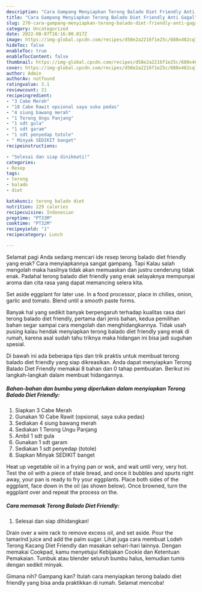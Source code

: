 ```yaml
---
description: "Cara Gampang Menyiapkan Terong Balado Diet Friendly Anti Gagal"
title: "Cara Gampang Menyiapkan Terong Balado Diet Friendly Anti Gagal"
slug: 270-cara-gampang-menyiapkan-terong-balado-diet-friendly-anti-gagal
category: Uncategorized
date: 2022-08-07T16:16:00.017Z
image: https://img-global.cpcdn.com/recipes/d58e2a2216f1e25c/680x482cq70/terong-balado-diet-friendly-foto-resep-utama.jpg
hideToc: false
enableToc: true
enableTocContent: false
thumbnail: https://img-global.cpcdn.com/recipes/d58e2a2216f1e25c/680x482cq70/terong-balado-diet-friendly-foto-resep-utama.jpg
cover: https://img-global.cpcdn.com/recipes/d58e2a2216f1e25c/680x482cq70/terong-balado-diet-friendly-foto-resep-utama.jpg
author: Admin
authorAv: notfound
ratingvalue: 3.1
reviewcount: 21
recipeingredient:
- "3 Cabe Merah"
- "10 Cabe Rawit opsional saya suka pedas"
- "4 siung bawang merah"
- "1 Terong Ungu Panjang"
- "1 sdt gula"
- "1 sdt garam"
- "1 sdt penyedap totole"
- " Minyak SEDIKIT banget"
recipeinstructions:

- "Selesai dan siap dinikmati!"
categories:
- Resep
tags:
- terong
- balado
- diet

katakunci: terong balado diet 
nutrition: 229 calories
recipecuisine: Indonesian
preptime: "PT33M"
cooktime: "PT32M"
recipeyield: "1"
recipecategory: Lunch

---
```



Selamat pagi Anda sedang mencari ide resep terong balado diet friendly yang enak? Cara menyiapkannya sangat gampang. Tapi Kalau salah mengolah maka hasilnya tidak akan memuaskan dan justru cenderung tidak enak. Padahal terong balado diet friendly yang enak selayaknya mempunyai aroma dan cita rasa yang dapat memancing selera kita.


Set aside eggplant for later use. In a food processor, place in chilies, onion, garlic and tomato. Blend until a smooth paste forms.

Banyak hal yang sedikit banyak berpengaruh terhadap kualitas rasa dari terong balado diet friendly, pertama dari jenis bahan, kedua pemilihan bahan segar sampai cara mengolah dan menghidangkannya. Tidak usah pusing kalau hendak menyiapkan terong balado diet friendly yang enak di rumah, karena asal sudah tahu triknya maka hidangan ini bisa jadi suguhan spesial.


Di bawah ini ada beberapa tips dan trik praktis untuk membuat terong balado diet friendly yang siap dikreasikan. Anda dapat menyiapkan Terong Balado Diet Friendly memakai 8 bahan dan 0 tahap pembuatan. Berikut ini langkah-langkah dalam membuat hidangannya.

<!--inarticleads1-->

##### Bahan-bahan dan bumbu yang diperlukan dalam menyiapkan Terong Balado Diet Friendly:

1. Siapkan 3 Cabe Merah
1. Gunakan 10 Cabe Rawit (opsional, saya suka pedas)
1. Sediakan 4 siung bawang merah
1. Sediakan 1 Terong Ungu Panjang
1. Ambil 1 sdt gula
1. Gunakan 1 sdt garam
1. Sediakan 1 sdt penyedap (totole)
1. Siapkan  Minyak SEDIKIT banget


Heat up vegetable oil in a frying pan or wok, and wait until very, very hot. Test the oil with a piece of stale bread, and once it bubbles and spurts right away, your pan is ready to fry your eggplants. Place both sides of the eggplant, face down in the oil (as shown below). Once browned, turn the eggplant over and repeat the process on the. 

<!--inarticleads2-->

##### Cara memasak Terong Balado Diet Friendly:


1. Selesai dan siap dihidangkan!

Drain over a wire rack to remove excess oil, and set aside. Pour the tamarind juice and add the palm sugar. Lihat juga cara membuat Lodeh Terong Kacang Diet Friendly dan masakan sehari-hari lainnya. Dengan memakai Cookpad, kamu menyetujui Kebijakan Cookie dan Ketentuan Pemakaian. Tumbuk atau blender seluruh bumbu halus, kemudian tumis dengan sedikit minyak. 

Gimana nih? Gampang kan? Itulah cara menyiapkan terong balado diet friendly yang bisa anda praktikkan di rumah. Selamat mencoba!
